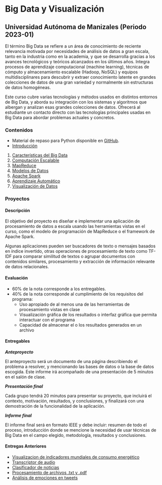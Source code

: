 # Big Data y Visualización

## Universidad Autónoma de Manizales (Periodo 2023-01)

El término Big Data se refiere a un área de conocimiento de reciente relevancia motivada por necesidades de análisis de datos a gran escala, tanto en la industria como en la academia, y que se desarrolla gracias a los avances tecnológicos y teóricos alcanzados en los últimos años. Integra procesos de aprendizaje computacional (machine learning), técnicas de cómputo y almacenamiento escalable (Hadoop, NoSQL) y equipos multidisciplinares para descubrir y extraer conocimiento latente en grandes colecciones de datos de una gran variedad y normalmente sin estructuras de datos homogéneas.

Este curso cubre varias tecnologías y métodos usados en distintos entornos de Big Data, y aborda su integración con los sistemas y algoritmos que albergan y analizan esas grandes colecciones de datos. Ofrecerá al estudiante un contacto directo con las tecnologías principales usadas en Big Data para abordar problemas actuales y concretos.

### Contenidos

- Material de repaso para Python disponible en [GitHub](https://github.com/MoraRubio/ai-learning-resources/tree/db0a81a5094115ba45f316e79220719cab1f0c35/foundations/python-basics).
- [Introducción](/Intro/)

1. [Características del Big Data](/1.%20Caracteristicas%20de%20Big%20Data/)
2. [Computación Escalable](/2.%20Computacion%20Escalable/)
3. [MapReduce](/3.%20MapReduce//)
4. [Modelos de Datos](/4.%20Modelos%20de%20Datos/)
5. [Apache Spark](/5.%20Apache%20Spark/)
6. [Aprendizaje Automático](/6.%20Aprendizaje%20Automatico/)
7. [Visualización de Datos](/7.%20Visualizacion%20de%20Datos/)

### Proyectos

#### **Descripción**

El objetivo del proyecto es diseñar e implementar una aplicación de procesamiento de datos a escala usando las herramientas vistas en el curso, como el modelo de programación de MapReduce o el framework de Apache Spark.

Algunas aplicaciones pueden ser buscadores de texto o mensajes basados en índice invertido, otras operaciones de procesamiento de texto como TF-IDF para comparar similitud de textos o agrupar documentos con contenidos similares, procesamiento y extracción de información relevante de datos relacionales.

#### **Evaluación**

- 60% de la nota corresponde a los entregables.
- 40% de la nota corresponde al cumplimiento de los requisitos del programa:
  - Uso apropiado de al menos una de las herramientas de procesamiento vistas en clase
  - Visualización gráfica de los resultados o interfaz gráfica que permita interactuar con el programa
  - Capacidad de almacenar el o los resultados generados en un archivo

#### **Entregables**

**_Anteproyecto_**

El anteproyecto será un documento de una página describiendo el problema a resolver, y mencionando las bases de datos o la base de datos escogida. Este informe irá acompañado de una presentación de 5 minutos en el salón de clase.

**_Presentación final_**

Cada grupo tendrá 20 minutos para presentar su proyecto, que incluirá el contexto, motivación, resultados, y conclusiones, y finalizará con una demostración de la funcionalidad de la aplicación.

**_Informe final_**

El informe final será en formato IEEE y debe incluir: resumen de todo el proceso, introducción donde se mencione la necesidad de usar técnicas de Big Data en el campo elegido, metodología, resultados y conclusiones.

#### **Entregas Anteriores**

- [Visualizacion de indicadores mundiales de consumo energético](https://github.com/sowiroar/BigDataBM)
- [Transcriptor de audio](https://github.com/Jheiden7/TranscriptorAudio)
- [Clasificador de noticias](https://github.com/DanielPazmino1610/Clasificador-de-noticias-/tree/main/Clasificador%20de%20noticias)
- [Procesamiento de archivos .txt y .pdf](https://github.com/Jassy0205/Big-Data---Proyecto-final)
- [Análisis de emociones en tweets](https://github.com/anasvalesc2/Twitter_EmotionAnalysis)
